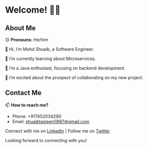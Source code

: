 # Welcome! 👋🏾

## About Me

😊 **Pronouns:** He/him

👋 Hi, I’m Mohd Shuaib, a Software Engineer.

👀 I’m currently learning about Microservices.

🌱 I’m a Java enthusiast, focusing on backend development.

💞️ I’m excited about the prospect of collaborating on my new project.

## Contact Me

📫 **How to reach me?**
- Phone: +917452034290
- Email: shuaibtasleem1997@gmail.com

Connect with me on [LinkedIn](https://www.linkedin.com/in/mohd-shuaib1997/) | Follow me on [Twitter](https://twitter.com/mohdshu66553034)

Looking forward to connecting with you!

